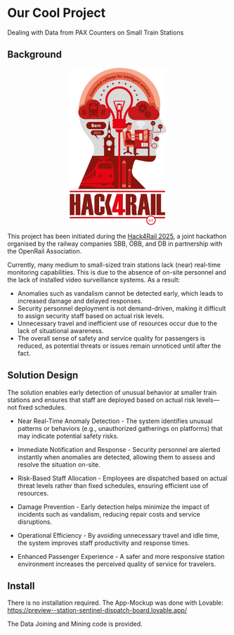 # Our Cool Project

Dealing with Data from PAX Counters on Small Train Stations

## Background

<p align="center">
  <img alt="Hack4Rail Logo" src="img/hack4rail-logo.jpg" width="220"/>
</p>

This project has been initiated during the [Hack4Rail 2025](https://hack4rail.event.sbb.ch/en/), a joint hackathon organised by the railway companies SBB, ÖBB, and DB in partnership with the OpenRail Association.

Currently, many medium to small-sized train stations lack (near) real-time monitoring capabilities. This is due to the absence of on-site personnel and the lack of installed video surveillance systems. As a result:

* Anomalies such as vandalism cannot be detected early, which leads to increased damage and delayed responses.
* Security personnel deployment is not demand-driven, making it difficult to assign security staff based on actual risk levels.
* Unnecessary travel and inefficient use of resources occur due to the lack of situational awareness.
* The overall sense of safety and service quality for passengers is reduced, as potential threats or issues remain unnoticed until after the fact.

## Solution Design

The solution enables early detection of unusual behavior at smaller train stations and ensures that staff are deployed based on actual risk levels—not fixed schedules.


* Near Real-Time Anomaly Detection - The system identifies unusual patterns or behaviors (e.g., unauthorized gatherings on platforms) that may indicate potential safety risks.
  
* Immediate Notification and Response - Security personnel are alerted instantly when anomalies are detected, allowing them to assess and resolve the situation on-site.
* Risk-Based Staff Allocation - Employees are dispatched based on actual threat levels rather than fixed schedules, ensuring efficient use of resources.
* Damage Prevention - Early detection helps minimize the impact of incidents such as vandalism, reducing repair costs and service disruptions.
* Operational Efficiency - By avoiding unnecessary travel and idle time, the system improves staff productivity and response times.
* Enhanced Passenger Experience - A safer and more responsive station environment increases the perceived quality of service for travelers.


## Install

There is no installation required.
The App-Mockup was done with Lovable:
https://preview--station-sentinel-dispatch-board.lovable.app/

The Data Joining and Mining code is provided.

